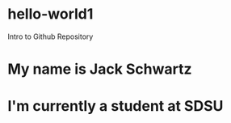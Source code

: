 # hello-world1
Intro to Github Repository
# My name is Jack Schwartz
# I'm currently a student at SDSU
